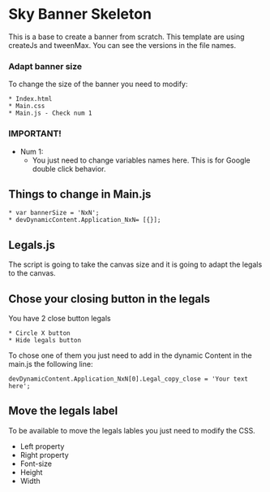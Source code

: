 # Sky Banner Skeleton

This is a base to create a banner from scratch. This template are using createJs and tweenMax. You can see the versions in the file names.

### Adapt banner size

To change the size of the banner you need to modify:

    * Index.html
    * Main.css
    * Main.js - Check num 1

### IMPORTANT!
* Num 1:
    * You just need to change variables names here. This is for Google double click behavior.



## Things to change in Main.js    
    * var bannerSize = 'NxN';
    * devDynamicContent.Application_NxN= [{}];


## Legals.js

The script is going to take the canvas size and it is going to adapt the legals to the canvas.

## Chose your closing button in the legals

You have 2 close button legals

    * Circle X button
    * Hide legals button

To chose one of them you just need to add in the dynamic Content in the main.js the following line:

    devDynamicContent.Application_NxN[0].Legal_copy_close = 'Your text here';
## Move the legals label

To be available to move the legals lables you just need to modify the CSS. 

   * Left property
   * Right property
   * Font-size
   * Height
   * Width
